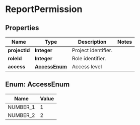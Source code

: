 

# ReportPermission

## Properties

Name | Type | Description | Notes
------------ | ------------- | ------------- | -------------
**projectId** | **Integer** | Project identifier. | 
**roleId** | **Integer** | Role identifier. | 
**access** | [**AccessEnum**](#AccessEnum) | Access level | 



## Enum: AccessEnum

Name | Value
---- | -----
NUMBER_1 | 1
NUMBER_2 | 2



